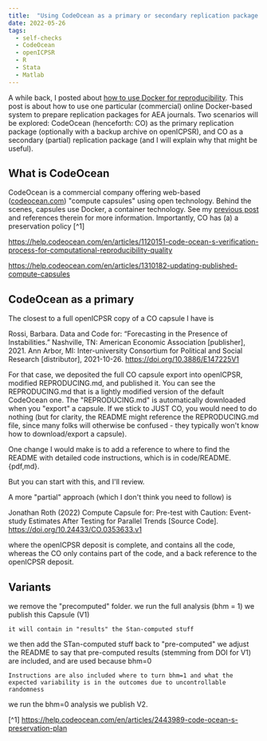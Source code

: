 ```yaml
---
title:  "Using CodeOcean as a primary or secondary replication package for AEA Journals"
date: 2022-05-26
tags:
  - self-checks
  - CodeOcean
  - openICPSR
  - R
  - Stata
  - Matlab
---
```


A while back, I posted about [how to use Docker for reproducibility](https://aeadataeditor.github.io/posts/2021-11-16-docker). This post is about how to use one particular (commercial) online Docker-based system to prepare replication packages for AEA journals. Two scenarios will be explored: CodeOcean (henceforth: CO) as the primary replication package (optionally with a backup archive on openICPSR), and CO as a secondary (partial) replication package (and I will explain why that might be useful).

<!-- more -->

## What is CodeOcean

CodeOcean is a commercial company offering web-based ([codeocean.com](https://codeocean.com)) "compute capsules" using open technology. Behind the scenes, capsules use Docker, a container technology. See my [previous post](https://aeadataeditor.github.io/posts/2021-11-16-docker) and references therein for more information. Importantly, CO has (a) a preservation policy [^1]

https://help.codeocean.com/en/articles/1120151-code-ocean-s-verification-process-for-computational-reproducibility-quality

https://help.codeocean.com/en/articles/1310182-updating-published-compute-capsules

## CodeOcean as a primary

The closest to a full openICPSR copy of a CO capsule I have is

Rossi, Barbara. Data and Code for: “Forecasting in the Presence of Instabilities.” Nashville, TN: American Economic Association [publisher], 2021. Ann Arbor, MI: Inter-university Consortium for Political and Social Research [distributor], 2021-10-26. https://doi.org/10.3886/E147225V1

For that case, we deposited the full CO capsule export into openICPSR, modified REPRODUCING.md, and published it.
You can see the REPRODUCING.md that is a lightly modified version of the default CodeOcean one. 
The "REPRODUCING.md" is automatically downloaded when you "export" a capsule. If we stick to JUST CO, you would need to do nothing (but for clarity, the README might reference the REPRODUCING.md file, since many folks will otherwise be confused - they typically won't know how to download/export a capsule).



One change I would make is to add a reference to where to find the README with detailed code instructions, which is in code/README.{pdf,md}.

But you can start with this, and I'll review.

A more "partial" approach (which I don't think you need to follow) is

Jonathan Roth (2022) Compute Capsule for: Pre-test with Caution: Event-study Estimates After Testing for Parallel Trends [Source Code]. https://doi.org/10.24433/CO.0353633.v1

where the openICPSR deposit is complete, and contains all the code, whereas the CO only contains part of the code, and a back reference to the openICPSR deposit.

## Variants


we remove the "precomputed" folder.
we run the full analysis (bhm = 1)
we publish this Capsule (V1)

    it will contain in "results" the Stan-computed stuff

we then add the STan-computed stuff back to "pre-computed"
we adjust the README to say that pre-computed results (stemming from DOI for V1) are included, and are used because bhm=0

    Instructions are also included where to turn bhm=1 and what the expected variability is in the outcomes due to uncontrollable randomness

we run the bhm=0 analysis
we publish V2. 

[^1] https://help.codeocean.com/en/articles/2443989-code-ocean-s-preservation-plan